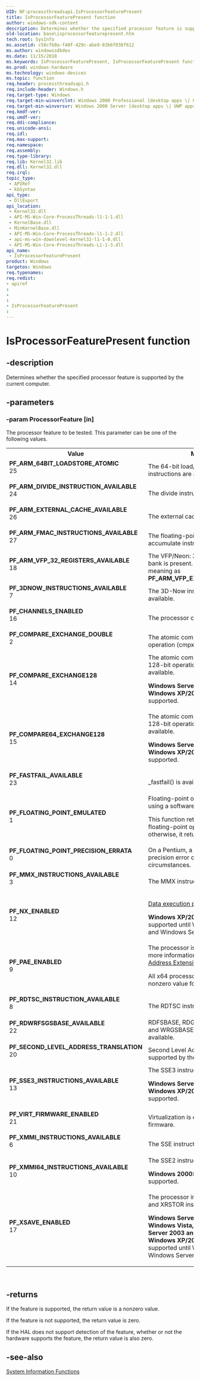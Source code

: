 ```yaml
---
UID: NF:processthreadsapi.IsProcessorFeaturePresent
title: IsProcessorFeaturePresent function
author: windows-sdk-content
description: Determines whether the specified processor feature is supported by the current computer.
old-location: base\isprocessorfeaturepresent.htm
tech.root: SysInfo
ms.assetid: c58cfb0a-f40f-429c-abe9-83b6f038f612
ms.author: windowssdkdev
ms.date: 11/15/2018
ms.keywords: IsProcessorFeaturePresent, IsProcessorFeaturePresent function, PF_3DNOW_INSTRUCTIONS_AVAILABLE, PF_ARM_64BIT_LOADSTORE_ATOMIC, PF_ARM_DIVIDE_INSTRUCTION_AVAILABLE, PF_ARM_EXTERNAL_CACHE_AVAILABLE, PF_ARM_FMAC_INSTRUCTIONS_AVAILABLE, PF_ARM_VFP_32_REGISTERS_AVAILABLE, PF_CHANNELS_ENABLED, PF_COMPARE64_EXCHANGE128, PF_COMPARE_EXCHANGE128, PF_COMPARE_EXCHANGE_DOUBLE, PF_FASTFAIL_AVAILABLE, PF_FLOATING_POINT_EMULATED, PF_FLOATING_POINT_PRECISION_ERRATA, PF_MMX_INSTRUCTIONS_AVAILABLE, PF_NX_ENABLED, PF_PAE_ENABLED, PF_RDTSC_INSTRUCTION_AVAILABLE, PF_RDWRFSGSBASE_AVAILABLE, PF_SECOND_LEVEL_ADDRESS_TRANSLATION, PF_SSE3_INSTRUCTIONS_AVAILABLE, PF_VIRT_FIRMWARE_ENABLED, PF_XMMI64_INSTRUCTIONS_AVAILABLE, PF_XMMI_INSTRUCTIONS_AVAILABLE, PF_XSAVE_ENABLED, _win32_isprocessorfeaturepresent, base.isprocessorfeaturepresent, processthreadsapi/IsProcessorFeaturePresent
ms.prod: windows-hardware
ms.technology: windows-devices
ms.topic: function
req.header: processthreadsapi.h
req.include-header: Windows.h
req.target-type: Windows
req.target-min-winverclnt: Windows 2000 Professional [desktop apps \| UWP apps]
req.target-min-winversvr: Windows 2000 Server [desktop apps \| UWP apps]
req.kmdf-ver: 
req.umdf-ver: 
req.ddi-compliance: 
req.unicode-ansi: 
req.idl: 
req.max-support: 
req.namespace: 
req.assembly: 
req.type-library: 
req.lib: Kernel32.lib
req.dll: Kernel32.dll
req.irql: 
topic_type:
 - APIRef
 - kbSyntax
api_type:
 - DllExport
api_location:
 - Kernel32.dll
 - API-MS-Win-Core-ProcessThreads-l1-1-1.dll
 - KernelBase.dll
 - MinKernelBase.dll
 - API-MS-Win-Core-ProcessThreads-l1-1-2.dll
 - api-ms-win-downlevel-kernel32-l1-1-0.dll
 - API-MS-Win-Core-ProcessThreads-L1-1-3.dll
api_name:
 - IsProcessorFeaturePresent
product: Windows
targetos: Windows
req.typenames: 
req.redist: 
- apiref
: 
- 
: 
- IsProcessorFeaturePresent
: 
---
```


# IsProcessorFeaturePresent function


## -description


Determines whether the specified processor feature is supported by the current computer.


## -parameters




### -param ProcessorFeature [in]

The processor feature to be tested. This parameter can be one of the following values. 



<table>
<tr>
<th>Value</th>
<th>Meaning</th>
</tr>
<tr>
<td width="40%"><a id="PF_ARM_64BIT_LOADSTORE_ATOMIC"></a><a id="pf_arm_64bit_loadstore_atomic"></a><dl>
<dt><b>PF_ARM_64BIT_LOADSTORE_ATOMIC</b></dt>
<dt>25</dt>
</dl>
</td>
<td width="60%">
The 64-bit load/store atomic instructions are available.

</td>
</tr>
<tr>
<td width="40%"><a id="PF_ARM_DIVIDE_INSTRUCTION_AVAILABLE"></a><a id="pf_arm_divide_instruction_available"></a><dl>
<dt><b>PF_ARM_DIVIDE_INSTRUCTION_AVAILABLE</b></dt>
<dt>24</dt>
</dl>
</td>
<td width="60%">
The divide instructions are available.

</td>
</tr>
<tr>
<td width="40%"><a id="PF_ARM_EXTERNAL_CACHE_AVAILABLE"></a><a id="pf_arm_external_cache_available"></a><dl>
<dt><b>PF_ARM_EXTERNAL_CACHE_AVAILABLE</b></dt>
<dt>26</dt>
</dl>
</td>
<td width="60%">
The external cache is available.

</td>
</tr>
<tr>
<td width="40%"><a id="PF_ARM_FMAC_INSTRUCTIONS_AVAILABLE"></a><a id="pf_arm_fmac_instructions_available"></a><dl>
<dt><b>PF_ARM_FMAC_INSTRUCTIONS_AVAILABLE</b></dt>
<dt>27</dt>
</dl>
</td>
<td width="60%">
The floating-point multiply-accumulate instruction is available.

</td>
</tr>
<tr>
<td width="40%"><a id="PF_ARM_VFP_32_REGISTERS_AVAILABLE"></a><a id="pf_arm_vfp_32_registers_available"></a><dl>
<dt><b>PF_ARM_VFP_32_REGISTERS_AVAILABLE</b></dt>
<dt>18</dt>
</dl>
</td>
<td width="60%">
The VFP/Neon: 32 x 64bit register bank is present. This flag has the same meaning as <b>PF_ARM_VFP_EXTENDED_REGISTERS</b>.

</td>
</tr>
<tr>
<td width="40%"><a id="PF_3DNOW_INSTRUCTIONS_AVAILABLE"></a><a id="pf_3dnow_instructions_available"></a><dl>
<dt><b>PF_3DNOW_INSTRUCTIONS_AVAILABLE</b></dt>
<dt>7</dt>
</dl>
</td>
<td width="60%">
The 3D-Now instruction set is available.

</td>
</tr>
<tr>
<td width="40%"><a id="PF_CHANNELS_ENABLED"></a><a id="pf_channels_enabled"></a><dl>
<dt><b>PF_CHANNELS_ENABLED</b></dt>
<dt>16</dt>
</dl>
</td>
<td width="60%">
The processor channels are enabled.

</td>
</tr>
<tr>
<td width="40%"><a id="PF_COMPARE_EXCHANGE_DOUBLE"></a><a id="pf_compare_exchange_double"></a><dl>
<dt><b>PF_COMPARE_EXCHANGE_DOUBLE</b></dt>
<dt>2</dt>
</dl>
</td>
<td width="60%">
The atomic compare and exchange operation (cmpxchg) is available.

</td>
</tr>
<tr>
<td width="40%"><a id="PF_COMPARE_EXCHANGE128"></a><a id="pf_compare_exchange128"></a><dl>
<dt><b>PF_COMPARE_EXCHANGE128</b></dt>
<dt>14</dt>
</dl>
</td>
<td width="60%">
The  atomic compare and exchange 128-bit operation (cmpxchg16b) is available.

<b>Windows Server 2003 and Windows XP/2000:  </b>This feature is not supported.

</td>
</tr>
<tr>
<td width="40%"><a id="PF_COMPARE64_EXCHANGE128"></a><a id="pf_compare64_exchange128"></a><dl>
<dt><b>PF_COMPARE64_EXCHANGE128</b></dt>
<dt>15</dt>
</dl>
</td>
<td width="60%">
The atomic compare 64 and exchange 128-bit operation (cmp8xchg16) is available.

<b>Windows Server 2003 and Windows XP/2000:  </b>This feature is not supported.

</td>
</tr>
<tr>
<td width="40%"><a id="PF_FASTFAIL_AVAILABLE"></a><a id="pf_fastfail_available"></a><dl>
<dt><b>PF_FASTFAIL_AVAILABLE</b></dt>
<dt>23</dt>
</dl>
</td>
<td width="60%">
_fastfail() is available.
 

</td>
</tr>
<tr>
<td width="40%"><a id="PF_FLOATING_POINT_EMULATED"></a><a id="pf_floating_point_emulated"></a><dl>
<dt><b>PF_FLOATING_POINT_EMULATED</b></dt>
<dt>1</dt>
</dl>
</td>
<td width="60%">
Floating-point operations are emulated using a software emulator.

This function returns a nonzero value if floating-point operations are emulated; otherwise, it returns zero.

</td>
</tr>
<tr>
<td width="40%"><a id="PF_FLOATING_POINT_PRECISION_ERRATA"></a><a id="pf_floating_point_precision_errata"></a><dl>
<dt><b>PF_FLOATING_POINT_PRECISION_ERRATA</b></dt>
<dt>0</dt>
</dl>
</td>
<td width="60%">
On a Pentium, a floating-point precision error can occur in rare circumstances.

</td>
</tr>
<tr>
<td width="40%"><a id="PF_MMX_INSTRUCTIONS_AVAILABLE"></a><a id="pf_mmx_instructions_available"></a><dl>
<dt><b>PF_MMX_INSTRUCTIONS_AVAILABLE</b></dt>
<dt>3</dt>
</dl>
</td>
<td width="60%">
The MMX instruction set is available.

</td>
</tr>
<tr>
<td width="40%"><a id="PF_NX_ENABLED"></a><a id="pf_nx_enabled"></a><dl>
<dt><b>PF_NX_ENABLED</b></dt>
<dt>12</dt>
</dl>
</td>
<td width="60%">

<a href="https://msdn.microsoft.com/75cd83a5-4b77-4ca9-b595-e32d0dd609d0">Data execution prevention</a> is enabled.

<b>Windows XP/2000:  </b>This feature is not supported until Windows XP with SP2 and Windows Server 2003 with SP1.

</td>
</tr>
<tr>
<td width="40%"><a id="PF_PAE_ENABLED"></a><a id="pf_pae_enabled"></a><dl>
<dt><b>PF_PAE_ENABLED</b></dt>
<dt>9</dt>
</dl>
</td>
<td width="60%">
The processor is PAE-enabled. For more information, see 
<a href="https://msdn.microsoft.com/1aec2414-cc93-4a86-955d-2433360c9125">Physical Address Extension</a>.

All x64 processors always return a nonzero value for this feature.

</td>
</tr>
<tr>
<td width="40%"><a id="PF_RDTSC_INSTRUCTION_AVAILABLE"></a><a id="pf_rdtsc_instruction_available"></a><dl>
<dt><b>PF_RDTSC_INSTRUCTION_AVAILABLE</b></dt>
<dt>8</dt>
</dl>
</td>
<td width="60%">
The RDTSC instruction is available.

</td>
</tr>
<tr>
<td width="40%"><a id="PF_RDWRFSGSBASE_AVAILABLE"></a><a id="pf_rdwrfsgsbase_available"></a><dl>
<dt><b>PF_RDWRFSGSBASE_AVAILABLE</b></dt>
<dt>22</dt>
</dl>
</td>
<td width="60%">
RDFSBASE, RDGSBASE, WRFSBASE, and WRGSBASE instructions are available.

</td>
</tr>
<tr>
<td width="40%"><a id="PF_SECOND_LEVEL_ADDRESS_TRANSLATION"></a><a id="pf_second_level_address_translation"></a><dl>
<dt><b>PF_SECOND_LEVEL_ADDRESS_TRANSLATION</b></dt>
<dt>20</dt>
</dl>
</td>
<td width="60%">
Second Level Address Translation is supported by the hardware.

</td>
</tr>
<tr>
<td width="40%"><a id="PF_SSE3_INSTRUCTIONS_AVAILABLE"></a><a id="pf_sse3_instructions_available"></a><dl>
<dt><b>PF_SSE3_INSTRUCTIONS_AVAILABLE</b></dt>
<dt>13</dt>
</dl>
</td>
<td width="60%">
The SSE3 instruction set is available.

<b>Windows Server 2003 and Windows XP/2000:  </b>This feature is not supported.

</td>
</tr>
<tr>
<td width="40%"><a id="PF_VIRT_FIRMWARE_ENABLED"></a><a id="pf_virt_firmware_enabled"></a><dl>
<dt><b>PF_VIRT_FIRMWARE_ENABLED</b></dt>
<dt>21</dt>
</dl>
</td>
<td width="60%">
Virtualization is enabled in the firmware. 

</td>
</tr>
<tr>
<td width="40%"><a id="PF_XMMI_INSTRUCTIONS_AVAILABLE"></a><a id="pf_xmmi_instructions_available"></a><dl>
<dt><b>PF_XMMI_INSTRUCTIONS_AVAILABLE</b></dt>
<dt>6</dt>
</dl>
</td>
<td width="60%">
The SSE instruction set is available.

</td>
</tr>
<tr>
<td width="40%"><a id="PF_XMMI64_INSTRUCTIONS_AVAILABLE"></a><a id="pf_xmmi64_instructions_available"></a><dl>
<dt><b>PF_XMMI64_INSTRUCTIONS_AVAILABLE</b></dt>
<dt>10</dt>
</dl>
</td>
<td width="60%">
The SSE2 instruction set is available.

<b>Windows 2000:  </b>This feature is not supported.

</td>
</tr>
<tr>
<td width="40%"><a id="PF_XSAVE_ENABLED"></a><a id="pf_xsave_enabled"></a><dl>
<dt><b>PF_XSAVE_ENABLED</b></dt>
<dt>17</dt>
</dl>
</td>
<td width="60%">
The processor implements the XSAVE and XRSTOR instructions.

<b>Windows Server 2008, Windows Vista, Windows Server 2003 and Windows XP/2000:  </b>This feature is not supported until Windows 7 and Windows Server 2008 R2.

</td>
</tr>
</table>
 


## -returns



If the feature is supported, the return value is a nonzero value.

If the feature is not supported, the return value is zero.

If the HAL does not support detection of the feature, whether or not the hardware supports the feature, the return value is also zero. 




## -see-also




<a href="https://msdn.microsoft.com/aa7deebf-7dce-4147-8a15-1d7411aea0fa">System Information Functions</a>
 

 

